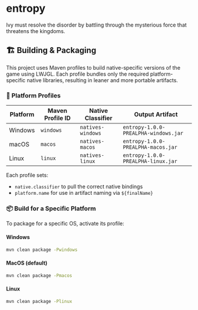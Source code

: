 # entropy
Ivy must resolve the disorder by battling through the mysterious force that threatens the kingdoms.

## 🏗️ Building & Packaging

This project uses Maven profiles to build native-specific versions of the game using LWJGL. Each profile bundles only the required platform-specific native libraries, resulting in leaner and more portable artifacts.

### 🔧 Platform Profiles

| Platform | Maven Profile ID | Native Classifier       | Output Artifact                           |
|----------|------------------|--------------------------|--------------------------------------------|
| Windows  | `windows`        | `natives-windows`        | `entropy-1.0.0-PREALPHA-windows.jar`       |
| macOS    | `macos`          | `natives-macos`          | `entropy-1.0.0-PREALPHA-macos.jar`         |
| Linux    | `linux`          | `natives-linux`          | `entropy-1.0.0-PREALPHA-linux.jar`         |

Each profile sets:
- `native.classifier` to pull the correct native bindings
- `platform.name` for use in artifact naming via `${finalName}`

### 📦 Build for a Specific Platform

To package for a specific OS, activate its profile:

#### Windows
```bash
mvn clean package -Pwindows
```

#### MacOS (default)
```bash
mvn clean package -Pmacos
```

#### Linux
```bash
mvn clean package -Plinux
```

